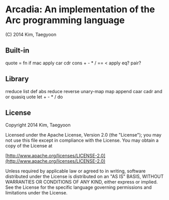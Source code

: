 # Arcadia: An implementation of the Arc programming language #

(C) 2014 Kim, Taegyoon

## Built-in
quote = fn if mac apply car cdr cons + - * / == < apply eq? pair?

## Library
rreduce list def abs reduce reverse unary-map map append caar cadr and or quasiq
uote let + - * / do

## License ##

   Copyright 2014 Kim, Taegyoon

   Licensed under the Apache License, Version 2.0 (the "License");
   you may not use this file except in compliance with the License.
   You may obtain a copy of the License at

   [http://www.apache.org/licenses/LICENSE-2.0](http://www.apache.org/licenses/LICENSE-2.0)

   Unless required by applicable law or agreed to in writing, software
   distributed under the License is distributed on an "AS IS" BASIS,
   WITHOUT WARRANTIES OR CONDITIONS OF ANY KIND, either express or implied.
   See the License for the specific language governing permissions and
   limitations under the License.
